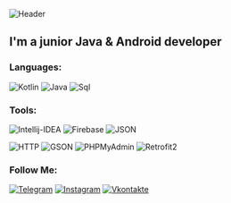 ![Header](https://media.discordapp.net/attachments/729413556700839957/824338217699639336/background.jpg?width=1440&height=267)

## I'm a junior Java & Android developer

### Languages:
![Kotlin](https://img.shields.io/badge/-Kotlin-090909?style=for-the-badge&logo=kotlin)
![Java](https://img.shields.io/badge/-Java-090909?style=for-the-badge&logo=java)
![Sql](https://img.shields.io/badge/-Sql-090909?style=for-the-badge&logo=mysql)

### Tools:
![Intellij-IDEA](https://img.shields.io/badge/-IntellijIDEA-090909?style=for-the-badge&logo=IntelliJ-IDEA&logoColor=FFF)
![Firebase](https://img.shields.io/badge/-Firebase-090909?style=for-the-badge&logo=firebase)
![JSON](https://img.shields.io/badge/-JSON-090909?style=for-the-badge&logo=JSON)

![HTTP](https://img.shields.io/badge/-HTTP-090909?style=for-the-badge&logo=HTTP)
![GSON](https://img.shields.io/badge/-GSON-090909?style=for-the-badge&logo=GSON)
![PHPMyAdmin](https://img.shields.io/badge/-PHPMyAdmin-090909?style=for-the-badge&logo=PHPMyAdmin)
![Retrofit2](https://img.shields.io/badge/-Retrofit2-090909?style=for-the-badge&logo=Retrofit)

### Follow Me:
[![Telegram](https://img.shields.io/badge/-Telegram-090909?style=for-the-badge&logo=telegram&logoColor=27A0D9)](https://t.me/zefippp)
[![Instagram](https://img.shields.io/badge/-Instagram-090909?style=for-the-badge&logo=instagram&logoColor=B4068E)](https://www.instagram.com/promise.pending)
[![Vkontakte](https://img.shields.io/badge/-Vkontakte-090909?style=for-the-badge&logo=Vk&logoColor=4F7DB3)](https://vk.com/zefippp)
